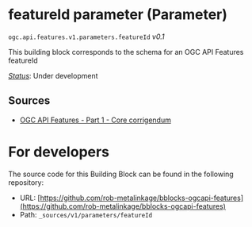 
# featureId parameter (Parameter)

`ogc.api.features.v1.parameters.featureId` *v0.1*

This building block corresponds to the schema for an OGC API Features featureId

[*Status*](http://www.opengis.net/def/status): Under development

## Sources

* [OGC API Features - Part 1 - Core corrigendum](https://docs.ogc.org/is/17-069r4/17-069r4.html)

# For developers

The source code for this Building Block can be found in the following repository:

* URL: [https://github.com/rob-metalinkage/bblocks-ogcapi-features](https://github.com/rob-metalinkage/bblocks-ogcapi-features)
* Path: `_sources/v1/parameters/featureId`

